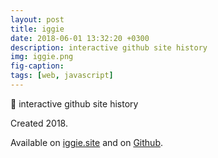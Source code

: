```yaml
---
layout: post
title: iggie
date: 2018-06-01 13:32:20 +0300
description: interactive github site history
img: iggie.png
fig-caption: 
tags: [web, javascript]
---
```


🤖 interactive github site history

Created 2018.

Available on <i class="fa fa-globe" aria-hidden="true"></i> <a href="http://iggie.site/">iggie.site</a> and on <i class="fa fa-github" aria-hidden="true"></i> <a href="https://github.com/insanj/iggie">Github</a>.



